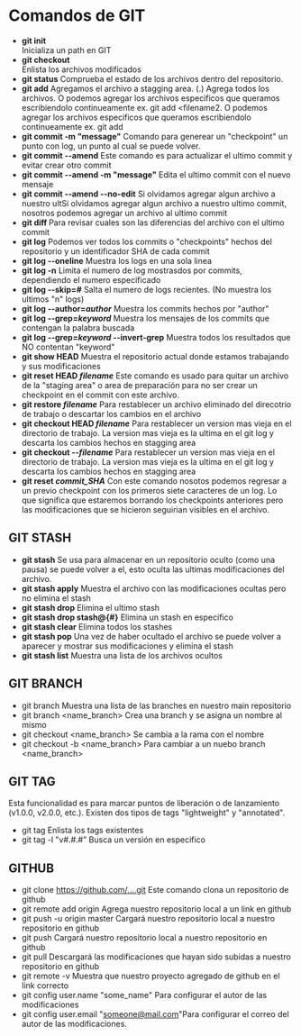 # Comandos de GIT

+ **git init** 					
	Inicializa un path en GIT
+ **git checkout**				
	Enlista los archivos modificados
+ **git status**				Comprueba el estado de los archivos dentro del repositorio.
+ **git add**					Agregamos el archivo a stagging area. (.) Agrega todos los archivos. O podemos agregar los archivos especificos que queramos escribiendolo continueamente ex. git add <filename1> <filename2. O podemos agregar los archivos especificos que queramos escribiendolo continueamente ex. git add <filename1> <filename2>
+ **git commit -m "message"**			Comando para generear un "checkpoint" un punto con log, un punto al cual se puede volver.
+ **git commit --amend**			Este comando es para actualizar el ultimo commit y evitar crear otro commit
+ **git commit --amend -m "message"**		Edita el ultimo commit con el nuevo mensaje
+ **git commit --amend --no-edit**		Si olvidamos agregar algun archivo a nuestro ultSi olvidamos agregar algun archivo a nuestro ultimo commit, nosotros podemos agregar un archivo al ultimo commit
+ **git diff <filename>**			Para revisar cuales son las diferencias del archivo con el ultimo commit
+ **git log**					Podemos ver todos los commits o "checkpoints" hechos del repositorio y un identificador SHA de cada commit
+ **git log --oneline**				Muestra los logs en una sola linea
+ **git log -n**				Limita el numero de log mostrasdos por commits, dependiendo el numero especificado
+ **git log --skip=*#***				Salta el numero de logs recientes. (No muestra los ultimos "n" logs)
+ **git log --author=*author***			Muestra los commits hechos por "author"
+ **git log --grep=*keyword***			Muestra los mensajes de los commits que contengan la palabra buscada
+ **git log --grep=*keyword* --invert-grep**	Muestra todos los resultados que NO contentan "keyword"
+ **git show HEAD**				Muestra el repositorio actual donde estamos trabajando y sus modificaciones
+ **git reset HEAD *filename***			Este comando es usado para quitar un archivo de la "staging area" o area de preparación para no ser crear un checkpoint en el commit con este archivo.
+ **git restore *filename***			Para restablecer un archivo eliminado del direcotrio de trabajo o descartar los cambios en el archivo
+ **git checkout HEAD *filename***		Para restablecer un version mas vieja en el directorio de trabajo. La version mas vieja es la ultima en el git log y descarta los cambios hechos en stagging area
+ **git checkout --*filename***			Para restablecer un version mas vieja en el directorio de trabajo. La version mas vieja es la ultima en el git log y descarta los cambios hechos en stagging area
+ **git reset *commit_SHA***			Con este comando nosotos podemos regresar a un previo checkpoint con los primeros siete caracteres de un log. Lo que significa que estaremos borrando los checkpoints anteriores pero las modificaciones que se hicieron seguirian visibles en el archivo.

## GIT STASH
+ **git stash**					Se usa para almacenar en un repositorio oculto (como una pausa) se puede volver a el, esto oculta las ultimas modificaciones del archivo.
+ **git stash apply**				Muestra el archivo con las modificaciones ocultas pero no elimina el stash
+ **git stash drop**				Elimina el ultimo stash
+ **git stash drop stash@{#}**			Elimina un stash en especifico
+ **git stash clear**				Elimina todos los stashes
+ **git stash pop**				Una vez de haber ocultado el archivo se puede volver a aparecer y mostrar sus modificaciones y elimina el stash
+ **git stash list**				Muestra una lista de los archivos ocultos

## GIT BRANCH
+ git branch				Muestra una lista de las branches en nuestro main repositorio
+ git branch <name_branch>		Crea una branch y se asigna un nombre al mismo
+ git checkout <name_branch>		Se cambia a la rama con el nombre
+ git checkout -b <name_branch>		Para cambiar a un nuebo branch <name_branch>

## GIT TAG
Esta funcionalidad es para marcar puntos de liberación o de lanzamiento (v1.0.0, v2.0.0, etc.). Existen dos tipos de tags "lightweight" y "annotated".
+ git tag					Enlista los tags existentes
+ git tag -l "v#.#.#"			Busca un versión en especifico

## GITHUB
+ git clone https://github.com/....git	Este comando clona un repositorio de github
+ git remote add origin <link>		Agrega nuestro repositorio local a un link en github
+ git push -u origin master		Cargará nuestro repositorio local a nuestro repositorio en github
+ git push				Cargará nuestro repositorio local a nuestro repositorio en github
+ git pull				Descargará las modificaciones que hayan sido subidas a nuestro repositorio en github
+ git remote -v				Muestra que nuestro proyecto agregado de github en el link correcto
+ git config user.name "some_name"	Para configurar el autor de las modificaciones
+ git config user.email "someone@mail.com"Para configurar el correo del autor de las modificaciones.



